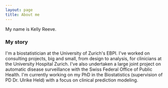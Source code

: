 ```yaml
---
layout: page
title: About me
---
```


My name is Kelly Reeve.

### My story

I'm a biostatistician at the University of Zurich's EBPI. I've worked on consulting projects, big and small, from design to analysis, for clinicians at the University Hospital Zurich. I've also undertaken a large joint project on automatic disease surveillance with the Swiss Federal Office of Public Health. I'm currently working on my PhD in the Biostatistics (supervision of PD Dr. Ulrike Held) with a focus on clinical prediction modeling.
